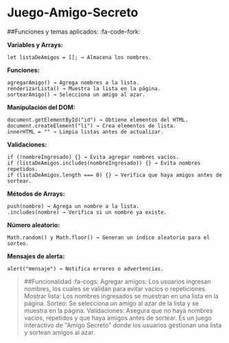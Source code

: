 # Juego-Amigo-Secreto 

<p>

</p>

 ##Funciones y temas aplicados: :fa-code-fork:

**Variables y Arrays:**
```
let listaDeAmigos = []; → Almacena los nombres.
```
**Funciones:**
```
agregarAmigo() → Agrega nombres a la lista.
renderizarLista() → Muestra la lista en la página.
sortearAmigo() → Selecciona un amigo al azar.
```
**Manipulación del DOM:**
```
document.getElementById("id") → Obtiene elementos del HTML.
document.createElement("li") → Crea elementos de lista.
innerHTML = "" → Limpia listas antes de actualizar.
```
**Validaciones:**
```
if (!nombreIngresado) {} → Evita agregar nombres vacíos.
if (listaDeAmigos.includes(nombreIngresado)) {} → Evita nombres repetidos.
if (listaDeAmigos.length === 0) {} → Verifica que haya amigos antes de sortear.
```
**Métodos de Arrays:**
```.
push(nombre) → Agrega un nombre a la lista.
.includes(nombre) → Verifica si un nombre ya existe.
```
**Número aleatorio:**
```
Math.random() y Math.floor() → Generan un índice aleatorio para el sorteo.
```
**Mensajes de alerta:**
```
alert("mensaje") → Notifica errores o advertencias.
```

>##Funcionalidad :fa-cogs:
Agregar amigos: Los usuarios ingresan nombres, los cuales se validan para evitar vacíos o repeticiones.
Mostrar lista: Los nombres ingresados se muestran en una lista en la página.
Sorteo: Se selecciona un amigo al azar de la lista y se muestra en la página.
Validaciones: Asegura que no haya nombres vacíos, repetidos y que haya amigos antes de sortear.
Es un juego interactivo de "Amigo Secreto" donde los usuarios gestionan una lista y sortean amigos al azar.
